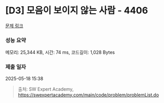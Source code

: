 # [D3] 모음이 보이지 않는 사람 - 4406 

[문제 링크](https://swexpertacademy.com/main/code/problem/problemDetail.do?contestProbId=AWNcD_66pUEDFAV8) 

### 성능 요약

메모리: 25,344 KB, 시간: 74 ms, 코드길이: 1,028 Bytes

### 제출 일자

2025-05-18 15:38



> 출처: SW Expert Academy, https://swexpertacademy.com/main/code/problem/problemList.do